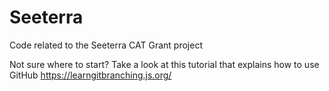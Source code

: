 # Seeterra
Code related to the Seeterra CAT Grant project

Not sure where to start?
Take a look at this tutorial that explains how to use GitHub
https://learngitbranching.js.org/
